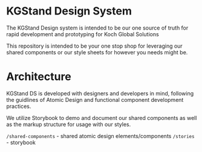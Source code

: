 # KGStand Design System
The KGStand Design system is intended to be our one source of truth for rapid development and prototyping for Koch Global Solutions

This repository is intended to be your one stop shop for leveraging our shared components or our style sheets for however you needs might be.

# Architecture
KGStand DS is developed with designers and developers in mind, following the guidlines of Atomic Design and functional component development practices.

We utilize Storybook to demo and document our shared components as well as the markup structure for usage with our styles.

`/shared-components` - shared atomic design elements/components
`/stories` - storybook

